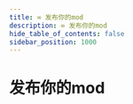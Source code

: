 ```yaml
---
title: ∞ 发布你的mod
description: ∞ 发布你的mod
hide_table_of_contents: false
sidebar_position: 1000
---
```


# 发布你的mod
